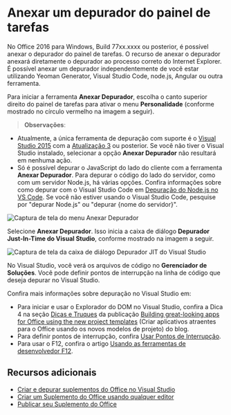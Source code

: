 # <a name="attach-a-debugger-from-the-task-pane"></a>Anexar um depurador do painel de tarefas

No Office 2016 para Windows, Build 77xx.xxxx ou posterior, é possível anexar o depurador do painel de tarefas. O recurso de anexar o depurador anexará diretamente o depurador ao processo correto do Internet Explorer. É possível anexar um depurador independentemente de você estar utilizando Yeoman Generator, Visual Studio Code, node.js, Angular ou outra ferramenta. 

Para iniciar a ferramenta **Anexar Depurador**, escolha o canto superior direito do painel de tarefas para ativar o menu **Personalidade** (conforme mostrado no círculo vermelho na imagem a seguir).   

 >  **Observações**:  
   - Atualmente, a única ferramenta de depuração com suporte é o [Visual Studio 2015](https://www.visualstudio.com/downloads/) com a [Atualização 3](https://msdn.microsoft.com/en-us/library/mt752379.aspx) ou posterior. Se você não tiver o Visual Studio instalado, selecionar a opção **Anexar Depurador** não resultará em nenhuma ação.   
   - Só é possível depurar o JavaScript do lado do cliente com a ferramenta **Anexar Depurador**. Para depurar o código do lado do servidor, como com um servidor Node.js, há várias opções. Confira informações sobre como depurar com o Visual Studio Code em [Depuração do Node.js no VS Code](https://code.visualstudio.com/docs/nodejs/nodejs-debugging). Se você não estiver usando o Visual Studio Code, pesquise por "depurar Node.js" ou "depurar {nome do servidor}".

![Captura de tela do menu Anexar Depurador](../../images/attach-debugger.png)

Selecione **Anexar Depurador**. Isso inicia a caixa de diálogo **Depurador Just-In-Time do Visual Studio**, conforme mostrado na imagem a seguir. 

![Captura de tela da caixa de diálogo Depurador JIT do Visual Studio](../../images/visual-studio-debugger.png)

No Visual Studio, você verá os arquivos de código no **Gerenciador de Soluções**.   Você pode definir pontos de interrupção na linha de código que deseja depurar no Visual Studio.

Confira mais informações sobre depuração no Visual Studio em:

-   Para iniciar e usar o Explorador do DOM no Visual Studio, confira a Dica 4 na seção [Dicas e Truques](https://blogs.msdn.microsoft.com/officeapps/2013/04/16/building-great-looking-apps-for-office-using-the-new-project-templates/#tips_tricks) da publicação [Building great-looking apps for Office using the new project templates](https://blogs.msdn.microsoft.com/officeapps/2013/04/16/building-great-looking-apps-for-office-using-the-new-project-templates) (Criar aplicativos atraentes para o Office usando os novos modelos de projeto) do blog.
-   Para definir pontos de interrupção, confira [Usar Pontos de Interrupção](https://msdn.microsoft.com/en-US/library/5557y8b4.aspx).
-   Para usar o F12, confira o artigo [Usando as ferramentas de desenvolvedor F12](https://msdn.microsoft.com/en-us/library/bg182326(v=vs.85).aspx).

## <a name="additional-resources"></a>Recursos adicionais

- [Criar e depurar suplementos do Office no Visual Studio](../../docs/get-started/create-and-debug-office-add-ins-in-visual-studio.md)
- [Criar um Suplemento do Office usando qualquer editor](../../docs/get-started/create-an-office-add-in-using-any-editor.md)
- [Publicar seu Suplemento do Office](../publish/publish.md)
